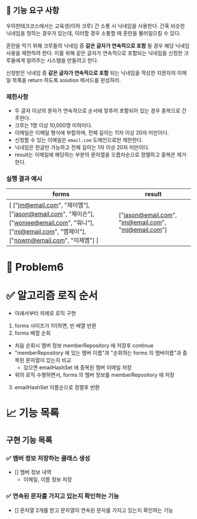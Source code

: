 ## 🚀 기능 요구 사항

우아한테크코스에서는 교육생(이하 크루) 간 소통 시 닉네임을 사용한다. 간혹 비슷한 닉네임을 정하는 경우가 있는데, 이러할 경우 소통할 때 혼란을 불러일으킬 수 있다.

혼란을 막기 위해 크루들의 닉네임 중 **같은 글자가 연속적으로 포함** 될 경우 해당 닉네임 사용을 제한하려 한다. 이를 위해 같은 글자가 연속적으로 포함되는 닉네임을 신청한 크루들에게 알려주는 시스템을 만들려고 한다.


신청받은 닉네임 중 **같은 글자가 연속적으로 포함** 되는 닉네임을 작성한 지원자의 이메일 목록을 return 하도록 solution 메서드를 완성하라.

### 제한사항

- 두 글자 이상의 문자가 연속적으로 순서에 맞추어 포함되어 있는 경우 중복으로 간주한다.
- 크루는 1명 이상 10,000명 이하이다.
- 이메일은 이메일 형식에 부합하며, 전체 길이는 11자 이상 20자 미만이다.
- 신청할 수 있는 이메일은 `email.com` 도메인으로만 제한한다.
- 닉네임은 한글만 가능하고 전체 길이는 1자 이상 20자 미만이다.
- result는 이메일에 해당하는 부분의 문자열을 오름차순으로 정렬하고 중복은 제거한다.

### 실행 결과 예시

| forms | result |
| --- | --- |
| [ ["jm@email.com", "제이엠"], ["jason@email.com", "제이슨"], ["woniee@email.com", "워니"], ["mj@email.com", "엠제이"], ["nowm@email.com", "이제엠"] ] | ["jason@email.com", "jm@email.com", "mj@email.com"] |

# 🚀 Problem6

# ✅ 알고리즘 로직 순서

- 아래서부터 차례로 로직 구현

1. forms 사이즈가 1이하면, 빈 배열 반환
2. forms 배열 순회
- 처음 순회시 멤버 정보 memberRepository 에 저장후 continue
- "memberRepository 에 있는 멤버 이름"과 "순회하는 forms 의 멤버이름"과 중복된 문자열이 있는지 비교
    - 있으면 emailHashSet 에 중복된 멤버 이메일 저장
- 위의 로직 수행하면서, forms 의 멤버 정보를 memberRepository 에 저장
3. emailHashSet 이름순으로 정렬후 반환



# 📈 기능 목록

## 구현 기능 목록

### ✅ 멤버 정보 저장하는 클래스 생성

- [] 멤버 정보 내역
    - 이메일, 이름 정보 저장
  
### ✅ 연속된 문자를 가지고 있는지 확인하는 기능

- [] 문자열 2개를 받고 문자열이 연속된 문자를 가지고 있는지 확인하는 기능










